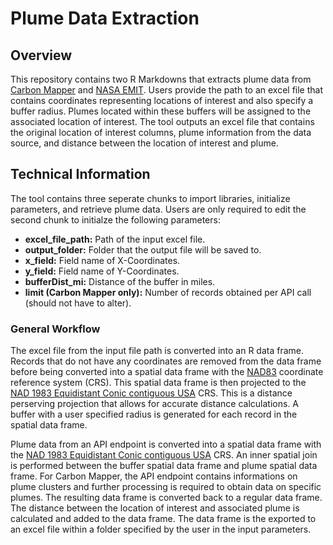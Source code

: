 # Plume Data Extraction

## Overview 
This repository contains two R Markdowns that extracts plume data from <a href="https://data.carbonmapper.org/" target="_blank">Carbon Mapper</a> and <a href="https://earth.jpl.nasa.gov/emit-mmgis-lb/?mission=EMIT&site=ert&mapLon=-103.84810013696554&mapLat=32.54933309954321&mapZoom=9&globeLon=0&globeLat=3.508354649267438e-15&globeZoom=2&globeCamera=9.000268457972838,-10000000,10.000298286636488,0,1,0&panePercents=0,100,0&on=3d9e9b7f-9c7c-4c92-94d8-dec04c300168$1.00,8fed617c-0c4e-4841-87d1-f4ffd1a56d4e$1.00,37414e25-e3d3-4b78-ade5-75edfe4e5da0$1.00,ba365157-1ba0-4c7e-9a3a-4bce7ad3ed13$0.70" target="_blank">NASA EMIT</a>. Users provide the path to an excel file that contains coordinates representing locations of interest and also specify a buffer radius. Plumes located within these buffers will be assigned to the associated location of interest. The tool outputs an excel file that contains the original location of interest columns, plume information from the data source, and distance between the location of interest and plume.

## Technical Information
The tool contains three seperate chunks to import libraries, initialize parameters, and retrieve plume data. Users are only required to edit the second chunk to initialze the following parameters:
<ul>
 <li><b>excel_file_path:</b> Path of the input excel file.</li>
 <li><b>output_folder:</b> Folder that the output file will be saved to.</li>
 <li><b>x_field:</b> Field name of X-Coordinates.</li>
 <li><b>y_field:</b> Field name of Y-Coordinates.</li>
 <li><b>bufferDist_mi:</b> Distance of the buffer in miles.</li>
 <li><b>limit (Carbon Mapper only):</b> Number of records obtained per API call (should not have to alter).</li>
</ul>

### General Workflow
The excel file from the input file path is converted into an R data frame. Records that do not have any coordinates are removed from the data frame before being converted into a spatial data frame with the <a href="https://epsg.io/4269">NAD83</a> coordinate reference system (CRS). This spatial data frame is then projected to the <a href="https://epsg.io/102005">NAD 1983 Equidistant Conic contiguous USA</a> CRS. This is a distance perserving projection that allows for accurate distance calculations. A buffer with a user specified radius is generated for each record in the spatial data frame.

Plume data from an API endpoint is converted into a spatial data frame with the <a href="https://epsg.io/102005">NAD 1983 Equidistant Conic contiguous USA</a> CRS. An inner spatial join is performed between the buffer spatial data frame and plume spatial data frame. For Carbon Mapper, the API endpoint contains informations on plume clusters and further processing is required to obtain data on specific plumes. The resulting data frame is converted back to a regular data frame. The distance between the location of interest and associated plume is calculated and added to the data frame. The data frame is the exported to an excel file within a folder specified by the user in the input parameters.

